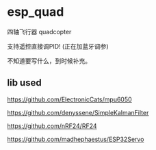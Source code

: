 # esp_quad


四轴飞行器
quadcopter

支持遥控直接调PID! (正在加蓝牙调参)

不知道要写什么，到时候补充。

## lib used

https://github.com/ElectronicCats/mpu6050

https://github.com/denyssene/SimpleKalmanFilter

https://github.com/nRF24/RF24

https://github.com/madhephaestus/ESP32Servo


